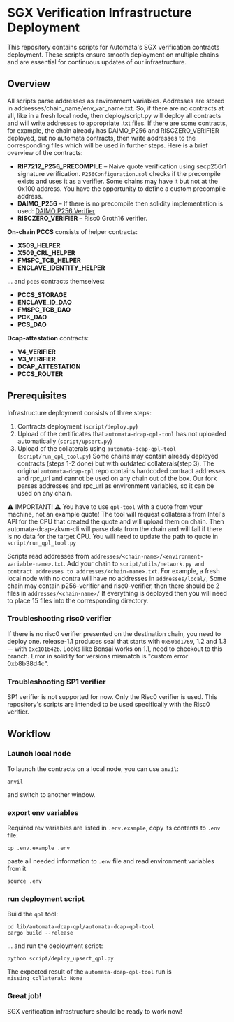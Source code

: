 # SGX Verification Infrastructure Deployment

This repository contains scripts for Automata's SGX verification contracts deployment. These scripts ensure smooth deployment on multiple chains and are essential for continuous updates of our infrastructure.

## Overview
All scripts parse addresses as environment variables. Addresses are stored in addresses/chain_name/env_var_name.txt. So, if there are no contracts at all, like in a fresh local node, then deploy/script.py will deploy all contracts and will write addresses to appropriate .txt files. If there are some contracts, for example, the chain already has DAIMO_P256 and RISCZERO_VERIFIER deployed, but no automata contracts, then write addresses to the corresponding files which will be used in further steps. Here is a brief overview of the contracts: 


- **RIP7212_P256_PRECOMPILE** – Naive quote verification using secp256r1 signature verification. `P256Configuration.sol` checks if the precompile exists and uses it as a verifier. Some chains may have it but not at the 0x100 address. You have the opportunity to define a custom precompile address.
- **DAIMO_P256** – If there is no precompile then solidity implementation is used: [DAIMO P256 Verifier](https://github.com/daimo-eth/p256-verifier)
- **RISCZERO_VERIFIER** – Risc0 Groth16 verifier.


**On-chain PCCS** consists of helper contracts:
- **X509_HELPER**
- **X509_CRL_HELPER**
- **FMSPC_TCB_HELPER**
- **ENCLAVE_IDENTITY_HELPER**

... and `pccs` contracts themselves:
- **PCCS_STORAGE**
- **ENCLAVE_ID_DAO**
- **FMSPC_TCB_DAO**
- **PCK_DAO**
- **PCS_DAO**

**Dcap-attestation** contracts:
- **V4_VERIFIER**
- **V3_VERIFIER**
- **DCAP_ATTESTATION**
- **PCCS_ROUTER**

## Prerequisites
Infrastructure deployment consists of three steps:
1. Contracts deployment (`script/deploy.py`)
2. Upload of the certificates that `automata-dcap-qpl-tool` has not uploaded automatically (`script/upsert.py`)
3. Upload of the collaterals using `automata-dcap-qpl-tool` (`script/run_qpl_tool.py`)
Some chains may contain already deployed contracts (steps 1-2 done) but with outdated collaterals(step 3). The original `automata-dcap-qpl` repo contains hardcoded contract addresses and rpc_url and cannot be used on any chain out of the box. Our fork parses addresses and rpc_url as environment variables, so it can be used on any chain.

⚠️ IMPORTANT! ⚠️ You have to use `qpl-tool` with a quote from your machine, not an example quote! The tool will request collaterals from Intel's API for the CPU that created the quote and will upload them on chain. Then automata-dcap-zkvm-cli will parse data from the chain and will fail if there is no data for the target CPU. You will need to update the path to quote in `script/run_qpl_tool.py`

Scripts read addresses from `addresses/<chain-name>/<environment-variable-name>.txt`.
Add your chain to `script/utils/network.py and contract addresses to addresses/<chain-name>.txt`.
For example, a fresh local node with no contra will have no addresses in `addresses/local/`,
Some chain may contain p256-verifier and risc0-verifier, then there should be 2 files in `addresses/<chain-name>/`
If everything is deployed then you will need to place 15 files into the corresponding directory.

### Troubleshooting risc0 verifier
If there is no risc0 verifier presented on the destination chain, you need to deploy one.
release-1.1 produces seal that starts with `0x50bd1769`, 1.2 and 1.3 -- with `0xc101b42b`.
Looks like Bonsai works on 1.1, need to checkout to this branch.
Error in solidity for versions mismatch is "custom error 0xb8b38d4c".

### Troubleshooting SP1 verifier
SP1 verifier is not supported for now. Only the Risc0 verifier is used. This repository's scripts are intended to be used specifically with the Risc0 verifier. 

## Workflow
### Launch local node

To launch the contracts on a local node, you can use `anvil`:
```
anvil
```
and switch to another window.

### export env variables

Required rev variables are listed in `.env.example`, copy its contents to `.env` file:
```
cp .env.example .env
```
paste all needed information to `.env` file and read environment variables from it
```
source .env
```

### run deployment script
Build the `qpl` tool:
```
cd lib/automata-dcap-qpl/automata-dcap-qpl-tool
cargo build --release
```
... and run the deployment script:
```
python script/deploy_upsert_qpl.py
```

The expected result of the `automata-dcap-qpl-tool` run is
```missing_collateral: None```


### Great job!
SGX verification infrastructure should be ready to work now!

